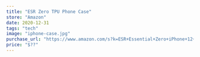 ```yaml
---
title: "ESR Zero TPU Phone Case"
store: "Amazon"
date: 2020-12-31
tags: "tech"
image: "iphone-case.jpg"
purchase_url: "https://www.amazon.com/s?k=ESR+Essential+Zero+iPhone+12+mini&ref=nb_sb_noss_2"
price: "$??"
---
```

